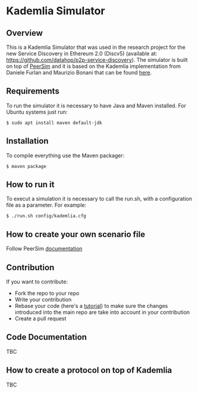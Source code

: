 # Kademlia Simulator

## Overview
 
This is a Kademlia Simulator that was used in the research project for the new Service Discovery in Ethereum 2.0 (Discv5) (available at: https://github.com/datahop/p2p-service-discovery). The simulator is built on top of [PeerSim](http://peersim.sourceforge.net/) and it is based on the Kademlia implementation from Daniele Furlan and Maurizio Bonani that can be found [here](http://peersim.sourceforge.net/code/kademlia.zip).

## Requirements

To run the simulator it is necessary to have Java and Maven installed. For Ubuntu systems just run:

```shell
$ sudo apt install maven default-jdk
```

## Installation

To compile everything use the Maven packager:

```shell
$ maven package
```

## How to run it

To execut a simulation it is necessary to call the run.sh, with a configuration file as a parameter. For example:

```shell
$ ./run.sh config/kademlia.cfg
```

## How to create your own scenario file

Follow PeerSim [documentation](http://peersim.sourceforge.net/tutorialed/)

## Contribution
If you want to contribute:
* Fork the repo to your repo
* Write your contribution
* Rebase your code (here's a [tutorial](https://www.howtogeek.com/849210/git-rebase/)) to make sure the changes introduced into the main repo are take into account in your contribution
* Create a pull request

## Code Documentation

TBC 

## How to create a protocol on top of Kademlia

TBC
